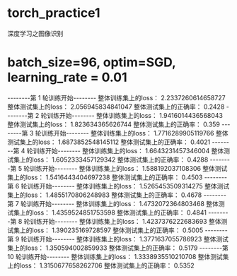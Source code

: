 # torch_practice1
深度学习之图像识别
# batch_size=96, optim=SGD, learning_rate = 0.01
--------第 1 轮训练开始--------
整体训练集上的loss： 2.2337260614658727
整体测试集上的loss： 2.056945834841047
整体测试集上的正确率： 0.2428
--------第 2 轮训练开始--------
整体训练集上的loss： 1.9416014436568043
整体测试集上的loss： 1.823634365626744
整体测试集上的正确率： 0.359
--------第 3 轮训练开始--------
整体训练集上的loss： 1.7716289905119766
整体测试集上的loss： 1.6873852548145112
整体测试集上的正确率： 0.4021
--------第 4 轮训练开始--------
整体训练集上的loss： 1.6643231457346004
整体测试集上的loss： 1.6052333457129342
整体测试集上的正确率： 0.4288
--------第 5 轮训练开始--------
整体训练集上的loss： 1.588192037108306
整体测试集上的loss： 1.5416443404697238
整体测试集上的正确率： 0.4503
--------第 6 轮训练开始--------
整体训练集上的loss： 1.5265453509314275
整体测试集上的loss： 1.4855170806248983
整体测试集上的正确率： 0.4678
--------第 7 轮训练开始--------
整体训练集上的loss： 1.4732072364803468
整体测试集上的loss： 1.4359524851753598
整体测试集上的正确率： 0.4841
--------第 8 轮训练开始--------
整体训练集上的loss： 1.4237376222683693
整体测试集上的loss： 1.390235169728597
整体测试集上的正确率： 0.5005
--------第 9 轮训练开始--------
整体训练集上的loss： 1.3771637055786923
整体测试集上的loss： 1.350594002859933
整体测试集上的正确率： 0.5179
--------第 10 轮训练开始--------
整体训练集上的loss： 1.3338935510210708
整体测试集上的loss： 1.3150677658262706
整体测试集上的正确率： 0.5352
